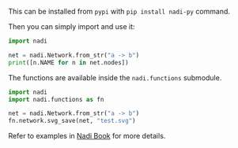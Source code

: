 This can be installed from `pypi` with `pip install nadi-py` command.

Then you can simply import and use it:

```python
import nadi

net = nadi.Network.from_str("a -> b")
print([n.NAME for n in net.nodes])
```

The functions are available inside the `nadi.functions` submodule.

```python
import nadi
import nadi.functions as fn

net = nadi.Network.from_str("a -> b")
fn.network.svg_save(net, "test.svg")
```

Refer to examples in [Nadi Book](https://nadi-system.github.io/python.html) for more details.
